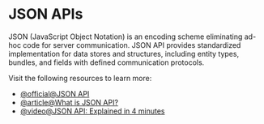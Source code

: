 # JSON APIs

JSON (JavaScript Object Notation) is an encoding scheme eliminating ad-hoc code for server communication. JSON API provides standardized implementation for data stores and structures, including entity types, bundles, and fields with defined communication protocols.

Visit the following resources to learn more:

- [@official@JSON API](https://jsonapi.org/)
- [@article@What is JSON API?](https://medium.com/@niranjan.cs/what-is-json-api-3b824fba2788)
- [@video@JSON API: Explained in 4 minutes](https://www.youtube.com/watch?v=N-4prIh7t38)
